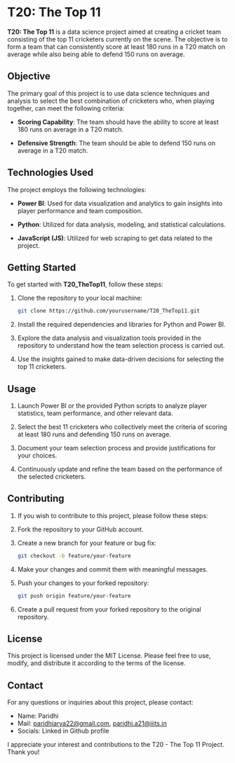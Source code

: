 # T20: The Top 11

**T20: The Top 11** is a data science project aimed at creating a cricket team consisting of the top 11 cricketers currently on the scene. The objective is to form a team that can consistently score at least 180 runs in a T20 match on average while also being able to defend 150 runs on average.

## Objective
The primary goal of this project is to use data science techniques and analysis to select the best combination of cricketers who, when playing together, can meet the following criteria:

- **Scoring Capability**: The team should have the ability to score at least 180 runs on average in a T20 match.

- **Defensive Strength**: The team should be able to defend 150 runs on average in a T20 match.

## Technologies Used

The project employs the following technologies:

- **Power BI**: Used for data visualization and analytics to gain insights into player performance and team composition.

- **Python**: Utilized for data analysis, modeling, and statistical calculations.

- **JavaScript (JS)**: Utilized for web scraping to get data related to the project.

## Getting Started

To get started with **T20_TheTop11**, follow these steps:

1. Clone the repository to your local machine:

   ```bash
   git clone https://github.com/yourusername/T20_TheTop11.git

2. Install the required dependencies and libraries for Python and Power BI.

3. Explore the data analysis and visualization tools provided in the repository to understand how the team selection process is carried out.

4. Use the insights gained to make data-driven decisions for selecting the top 11 cricketers.

## Usage
1. Launch Power BI or the provided Python scripts to analyze player statistics, team performance, and other relevant data.

2. Select the best 11 cricketers who collectively meet the criteria of scoring at least 180 runs and defending 150 runs on average.

3. Document your team selection process and provide justifications for your choices.

4. Continuously update and refine the team based on the performance of the selected cricketers.

## Contributing
1. If you wish to contribute to this project, please follow these steps:

2. Fork the repository to your GitHub account.

3. Create a new branch for your feature or bug fix:

   ```bash
   git checkout -b feature/your-feature

4. Make your changes and commit them with meaningful messages.

5. Push your changes to your forked repository:

   ```bash
   git push origin feature/your-feature

6. Create a pull request from your forked repository to the original repository.

## License
This project is licensed under the MIT License. Please feel free to use, modify, and distribute it according to the terms of the license.

## Contact
For any questions or inquiries about this project, please contact:


- Name: Paridhi 
- Mail: paridhiarya22@gmail.com, paridhi.a21@iiits.in
- Socials: Linked in Github profile

I appreciate your interest and contributions to the T20 - The Top 11 Project. Thank you!
